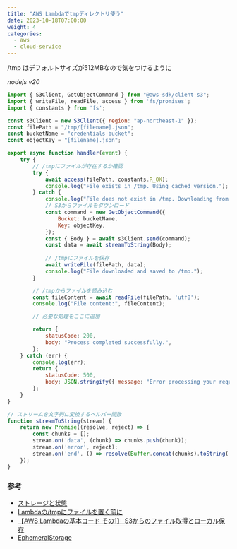 ```yaml
---
title: "AWS Lambdaでtmpディレクトリ使う"
date: 2023-10-18T07:00:00
weight: 4
categories:
  - aws
  - cloud-service
---
```


/tmp はデフォルトサイズが512MBなので気をつけるように

*nodejs v20*
```javascript
import { S3Client, GetObjectCommand } from "@aws-sdk/client-s3";
import { writeFile, readFile, access } from 'fs/promises';
import { constants } from 'fs';

const s3Client = new S3Client({ region: "ap-northeast-1" });
const filePath = "/tmp/[filename].json";
const bucketName = "credentials-bucket";
const objectKey = "[filename].json";

export async function handler(event) {
    try {
        // /tmpにファイルが存在するか確認
        try {
            await access(filePath, constants.R_OK);
            console.log("File exists in /tmp. Using cached version.");
        } catch {
            console.log("File does not exist in /tmp. Downloading from S3.");
            // S3からファイルをダウンロード
            const command = new GetObjectCommand({
                Bucket: bucketName,
                Key: objectKey,
            });
            const { Body } = await s3Client.send(command);
            const data = await streamToString(Body);
            
            // /tmpにファイルを保存
            await writeFile(filePath, data);
            console.log("File downloaded and saved to /tmp.");
        }

        // /tmpからファイルを読み込む
        const fileContent = await readFile(filePath, 'utf8');
        console.log("File content:", fileContent);

        // 必要な処理をここに追加

        return {
            statusCode: 200,
            body: "Process completed successfully.",
        };
    } catch (err) {
        console.log(err);
        return {
            statusCode: 500,
            body: JSON.stringify({ message: "Error processing your request" }),
        };
    }
}

// ストリームを文字列に変換するヘルパー関数
function streamToString(stream) {
    return new Promise((resolve, reject) => {
        const chunks = [];
        stream.on('data', (chunk) => chunks.push(chunk));
        stream.on('error', reject);
        stream.on('end', () => resolve(Buffer.concat(chunks).toString('utf-8')));
    });
}

```


### 参考

- [ストレージと状態](https://docs.aws.amazon.com/ja_jp/whitepapers/latest/security-overview-aws-lambda/lambda-isolation-technologies.html#storagestate)
- [Lambdaの/tmpにファイルを置く前に](https://as-dev-null.netlify.app/where-does-the-file-placed-in-lambdas-tmp-disappear/)
- [【AWS Lambdaの基本コード その1】 S3からのファイル取得とローカル保存](https://recipe.kc-cloud.jp/archives/10035/)
- [EphemeralStorage](https://docs.aws.amazon.com/ja_jp/lambda/latest/api/API_EphemeralStorage.html)